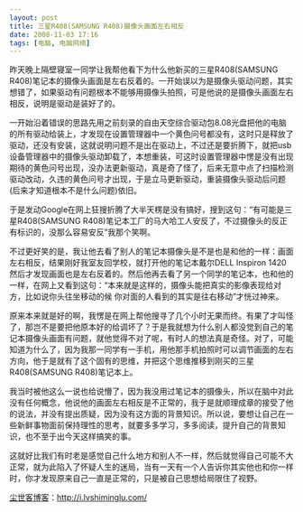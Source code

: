 ```yaml
---
layout: post
title: 三星R408(SAMSUNG R408)摄像头画面左右相反
date: 2008-11-03 17:16
tags: [电脑, 电脑网络]
---
```

昨天晚上隔壁寝室一同学让我帮他看下为什么他新买的三星R408(SAMSUNG R408)笔记本的摄像头画面是左右反着的。一开始误以为是摄像头驱动问题，其实想错了，如果驱动有问题根本不能够用摄像头拍照，可是他说的是摄像头画面左右相反，说明是驱动是装好了的。

一开始沿着错误的思路先用之前刻录的自由天空综合驱动包8.08光盘把他的电脑的所有驱动给装上，才发现在设置管理器中一个黄色问号都没有，这时只是释放了驱动，还没有安装，这就说明问题不是出在驱动上，不过还是要折腾下，就把usb设备管理器中的摄像头驱动卸载了，本想重装，可这时设置管理器中愣是没有出现期待的黄色问号出现，没办法更新驱动，真是奇了怪了，后来无意中点了扫描检测驱动改动，久违的黄色问号才出现，于是立马更新驱动，重装摄像头驱动后问题(后来才知道根本不是什么问题)依旧。

于是发动Google在网上狂搜折腾了大半天楞是没有搞好，搜到这句：“有可能是三星R408(SAMSUNG R408)笔记本工厂的马大哈工人安反了，不过摄像头的反正有标识的，没那么容易安反”我那个笑啊。

不过更好笑的是，我让他去看了别人的笔记本摄像头是不是也是和他的一样：画面左右相反，结果刚好我室友回学校，就打开他的笔记本戴尔DELL Inspiron 1420然后才发现画面也是左右反着的。然后他再去看了另一个同学的笔记本，也和他的一样，在网上又看到这句：“本来就是这样的，摄像头能把真实的影像表现给对方，比如说你头往坐移动的候 你对面的人看到的其实是往右移动”才恍过神来。

原来本来就是好的啊，我愣是在网上帮他搜寻了几个小时无果而终。有果了才叫怪了，那岂不是要把他原本好的给调坏了？于是我就想为什么别人都没觉到自己的笔记本摄像头画面有问题，就他觉得不对了呢，有时人的想法真是奇怪。对了，可能知道为什么了，因为我那一同学有一手机，用他那手机拍照时可以调节画面的左右方向，他于是就有了这个固有的思维，并把这个思维推移到刚买的三星R408(SAMSUNG R408)笔记本上。

我当时被他这么一说也给说懵了，因为我没用过笔记本的摄像头，所以在脑中对此没有任何概念，他说他的画面左右相反是不正常的，我于是就顺理成章的接受了他的说法，并没有提出质疑，因为没有这方面的背景知识。所以说，要想让自己在一些新鲜事物面前保持理性的思考，就要多多学习，多多阅读，提升自己的背景知识，也不至于出今天这样搞笑的事。

这就好比我们有时老是感觉自己什么地方和别人不一样，然后就觉得自己可能不大正常，就为此陷入了怀疑人生的迷局，当有一天有一个人告诉你其实他也和你一样时，你才发现原来自己一直是正常的，只是被自己思想给局限住了视野。

<a href="http://i.lvshiminglu.com/">尘世客博客</a>：<a href="http://i.lvshiminglu.com/">http://i.lvshiminglu.com/</a>

